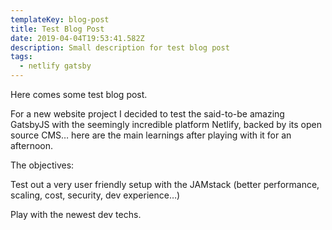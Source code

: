 ```yaml
---
templateKey: blog-post
title: Test Blog Post
date: 2019-04-04T19:53:41.582Z
description: Small description for test blog post
tags:
  - netlify gatsby
---
```

Here comes some test blog post.

For a new website project I decided to test the said-to-be amazing GatsbyJS with the seemingly incredible platform Netlify, backed by its open source CMS… here are the main learnings after playing with it for an afternoon.



The objectives:



Test out a very user friendly setup with the JAMstack (better performance, scaling, cost, security, dev experience…)

Play with the newest dev techs.
